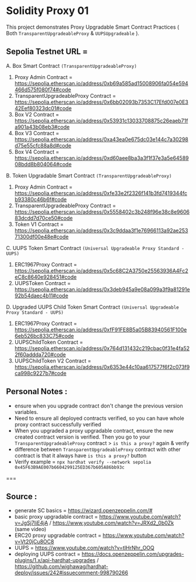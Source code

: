 # Solidity Proxy 01

This project demonstrates Proxy Upgradable Smart Contract Practices ( Both `TransparentUpgradeableProxy` & `UUPSUpgradeable` ).

## Sepolia Testnet URL =

A. Box Smart Contract `(TransparentUpgradeableProxy)`

1. Proxy Admin Contract = https://sepolia.etherscan.io/address/0xb69a585ad15008906fa054e594466d575f080f74#code
2. TransparentUpgradeableProxy Contract = https://sepolia.etherscan.io/address/0x6bb02093b7353C17Efd007e0E342Eef80323dc01#code
3. Box V2 Contract = https://sepolia.etherscan.io/address/0x53931c13033708875c26eaeb71fa901a43b08eb3#code
4. Box V3 Contract = https://sepolia.etherscan.io/address/0xa43ea0e675dc03e144c7a30298d75e55cfc88a8d#code
5. Box V4 Contract = https://sepolia.etherscan.io/address/0xd60aee8ba3a3f1f37e3a5e6458908bdd8b804064#code

B. Token Upgradable Smart Contract `(TransparentUpgradeableProxy)`

1. Proxy Admin Contract = https://sepolia.etherscan.io/address/0xfe33e2f2326f141b3fd7419344fcb93380c46b6f#code
2. TransparentUpgradeableProxy Contract = https://sepolia.etherscan.io/address/0x5558402c3b248f96e38c8e960683dcdd7d70ce50#code
3. Token V1 Contract = https://sepolia.etherscan.io/address/0x3c9ddaa3f1e76966113a92ae25371300df00e48e#code

C. UUPS Token Smart Contract `(Universal Upgradeable Proxy Standard - UUPS)`

1. ERC1967Proxy Contract = https://sepolia.etherscan.io/address/0x5c68C2A3750e25563936A4Fc2eC8c8640e928451#code
2. UUPSToken Contract = https://sepolia.etherscan.io/address/0x3deb945a9e08a099a3f9a81291e92b54daec4b11#code

D. Upgraded UUPS Child Token Smart Contract `(Universal Upgradeable Proxy Standard - UUPS)`

1. ERC1967Proxy Contract = https://sepolia.etherscan.io/address/0xfF91FE8B5a05B83940561F100e6eb526bc833C75#code
2. UUPSChildToken Contract = https://sepolia.etherscan.io/address/0x764d131432c219cbac0f31e4fa522f60addda720#code
3. UUPSChildToken V2 Contract = https://sepolia.etherscan.io/address/0x6353e44c10aa617577f6f2c073f9ca998c9227b7#code

## Personal Notes :

- ensure when you upgrade contract don't change the previous version variables.
- Need to ensure all deployed contracts verified, so you can have whole proxy contract successfully verified
- When you upgraded a proxy upgradable contract, ensure the new created contract version is verified. Then you go to your `TransparentUpgradeableProxy` contract > `is this a proxy?` again & verify
- difference between `TransparentUpgradeableProxy` contract with other contract is that it always have `is this a proxy?` button
- Verify example = `npx hardhat verify --network sepolia 0x45F63B9AE007b6604299125ED367b605A86bb93c`

===

## Source :

- generate SC basics = https://wizard.openzeppelin.com/#
- basic proxy upgradable contract = https://www.youtube.com/watch?v=JgSj7IiE4jA / https://www.youtube.com/watch?v=JRXd2_0b0Zk (same video)
- ERC20 proxy upgradable contract = https://www.youtube.com/watch?v=Vt20jCu8OC8
- UUPS = https://www.youtube.com/watch?v=tIHrNhr_OOQ
- deploying UUPS contract = https://docs.openzeppelin.com/upgrades-plugins/1.x/api-hardhat-upgrades / https://github.com/wighawag/hardhat-deploy/issues/242#issuecomment-998790266
